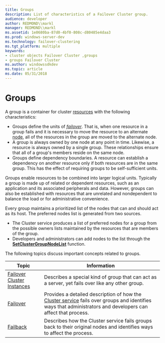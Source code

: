 ```yaml
---
title: Groups
description: List of characteristics of a Failover Cluster group.
audience: developer
author: REDMOND\\markl
manager: REDMOND\\markl
ms.assetid: 1e0680ba-87d0-4bf0-808c-d80485e4daa3
ms.prod: windows-server-dev
ms.technology: failover-clustering
ms.tgt_platform: multiple
keywords:
- cluster objects Failover Cluster ,groups
- groups Failover Cluster
ms.author: windowssdkdev
ms.topic: article
ms.date: 05/31/2018
---
```


# Groups

A group is a container for cluster [resources](resources.md) with the following characteristics:

-   Groups define the units of [*failover*](https://www.bing.com/search?q=*failover*). That is, when one resource in a group fails and it is necessary to move the resource to an alternate [node](nodes.md), all of the resources in the group are moved to the alternate node.
-   A group is always owned by one node at any point in time. Likewise, a resource is always owned by a single group. These relationships ensure that all of a group's members reside on the same node.
-   Groups define dependency boundaries. A resource can establish a dependency on another resource only if both resources are in the same group. This has the effect of requiring groups to be self-sufficient units.

Groups enable resources to be combined into larger logical units. Typically a group is made up of related or dependent resources, such as an application and its associated peripherals and data. However, groups can also be established with resources that are unrelated and nondependent to balance the load or for administrative convenience.

Every group maintains a prioritized list of the nodes that can and should act as its host. The preferred nodes list is generated from two sources.

-   The Cluster service produces a list of preferred nodes for a group from the possible owners lists maintained by the resources that are members of the group.
-   Developers and administrators can add nodes to the list through the [**SetClusterGroupNodeList**](/previous-versions/windows/desktop/api/ClusAPI/nc-clusapi-pclusapi_set_cluster_group_node_list) function.

The following topics discuss important concepts related to groups.



| Topic                                             | Information                                                                                                                                                                         |
|---------------------------------------------------|-------------------------------------------------------------------------------------------------------------------------------------------------------------------------------------|
| [Failover Cluster Instances](virtual-servers.md) | Describes a special kind of group that can act as a server, yet fails over like any other group.                                                                                    |
| [Failover](failover.md)                          | Provides a detailed description of how the [Cluster service](cluster-service.md) fails over groups and identifies ways that administrators and developers can affect that process. |
| [Failback](failback.md)                          | Describes how the Cluster service fails groups back to their original nodes and identifies ways to affect the process.                                                              |



 

 

 





